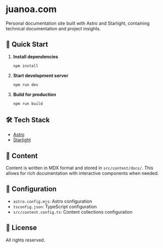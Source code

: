 # juanoa.com

Personal documentation site built with Astro and Starlight, containing technical documentation and project insights.

## 🚀 Quick Start

1. **Install dependencies**
   ```bash
   npm install
   ```

2. **Start development server**
   ```bash
   npm run dev
   ```

3. **Build for production**
   ```bash
   npm run build
   ```

## 🛠 Tech Stack

- [Astro](https://astro.build)
- [Starlight](https://starlight.astro.build/)

## 📝 Content

Content is written in MDX format and stored in `src/content/docs/`. This allows for rich documentation with interactive components when needed.

## 🔧 Configuration

- `astro.config.mjs`: Astro configuration
- `tsconfig.json`: TypeScript configuration
- `src/content.config.ts`: Content collections configuration

## 📄 License

All rights reserved.
